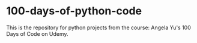 # 100-days-of-python-code
This is the repository for python projects from the course: Angela Yu's 100 Days of Code on Udemy.
